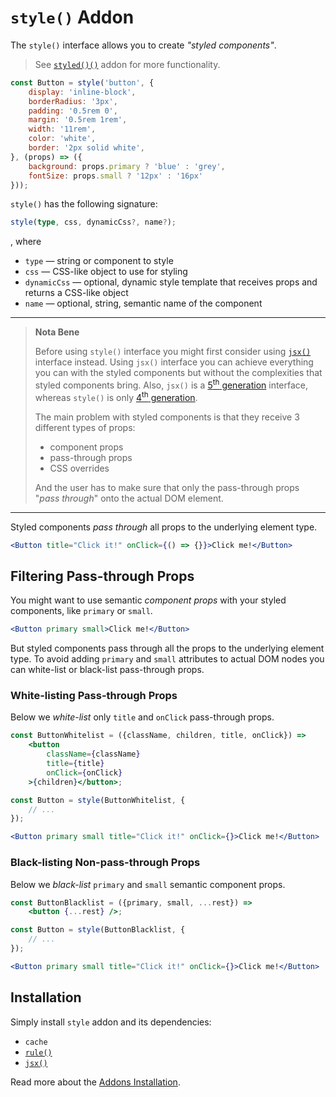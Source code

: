 # `style()` Addon

The `style()` interface allows you to create *"styled components"*.

> See [`styled()()`](./styled.md) addon for more functionality.

```jsx
const Button = style('button', {
    display: 'inline-block',
    borderRadius: '3px',
    padding: '0.5rem 0',
    margin: '0.5rem 1rem',
    width: '11rem',
    color: 'white',
    border: '2px solid white',
}, (props) => ({
    background: props.primary ? 'blue' : 'grey',
    fontSize: props.small ? '12px' : '16px'
}));
```

`style()` has the following signature:

```ts
style(type, css, dynamicCss?, name?);
```

, where

- `type` &mdash; string or component to style
- `css` &mdash; CSS-like object to use for styling
- `dynamicCss` &mdash; optional, dynamic style template that receives props and returns a CSS-like object
- `name` &mdash; optional, string, semantic name of the component

---

> __Nota Bene__
>
> Before using `style()` interface you might first consider using [`jsx()`](./jsx.md)
> interface instead. Using `jsx()` interface you can achieve everything you can with the styled components
> but without the complexities that styled components bring. Also, `jsx()` is a
> [5<sup>th</sup> generation](https://github.com/streamich/freestyler/blob/master/docs/en/generations.md#5th-generation)
> interface, whereas `style()` is only [4<sup>th</sup> generation](https://github.com/streamich/freestyler/blob/master/docs/en/generations.md#4th-generation).
>
> The main problem with styled components is that they receive 3 different types of props:
>
> - component props
> - pass-through props
> - CSS overrides
>
> And the user has to make sure that only the pass-through props "*pass through*"
> onto the actual DOM element.

---

Styled components *pass through* all props to the underlying element type.

```jsx
<Button title="Click it!" onClick={() => {}}>Click me!</Button>
```


## Filtering Pass-through Props

You might want to use semantic *component props* with your styled components, like
`primary` or `small`.

```jsx
<Button primary small>Click me!</Button>
```

But styled components pass through all the props to the underlying element type. To avoid
adding `primary` and `small` attributes to actual DOM nodes you can white-list or black-list
pass-through props.


### White-listing Pass-through Props

Below we *white-list* only `title` and `onClick` pass-through props.

```jsx
const ButtonWhitelist = ({className, children, title, onClick}) =>
    <button
        className={className}
        title={title}
        onClick={onClick}
    >{children}</button>;

const Button = style(ButtonWhitelist, {
    // ...
});

<Button primary small title="Click it!" onClick={}>Click me!</Button>
```


### Black-listing Non-pass-through Props

Below we *black-list* `primary` and `small` semantic component props.

```jsx
const ButtonBlacklist = ({primary, small, ...rest}) =>
    <button {...rest} />;

const Button = style(ButtonBlacklist, {
    // ...
});

<Button primary small title="Click it!" onClick={}>Click me!</Button>
```


## Installation

Simply install `style` addon and its dependencies:

- `cache`
- [`rule()`](./rule.md)
- [`jsx()`](./jsx.md)

Read more about the [Addons Installation](./Addons.md#addon-installation).
